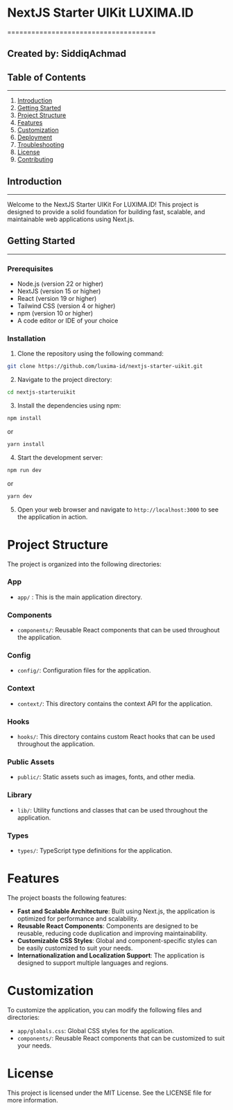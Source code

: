 # NextJS Starter UIKit LUXIMA.ID

=====================================

## Created by: SiddiqAchmad

## Table of Contents

---

1. [Introduction](#introduction)
2. [Getting Started](#getting-started)
3. [Project Structure](#project-structure)
4. [Features](#features)
5. [Customization](#customization)
6. [Deployment](#deployment)
7. [Troubleshooting](#troubleshooting)
8. [License](#license)
9. [Contributing](#contributing)

## Introduction

---

Welcome to the NextJS Starter UIKit For LUXIMA.ID! This project is designed to provide a solid foundation for building fast, scalable, and maintainable web applications using Next.js.

## Getting Started

---

### Prerequisites

- Node.js (version 22 or higher)
- NextJS (version 15 or higher)
- React (version 19 or higher)
- Tailwind CSS (version 4 or higher)
- npm (version 10 or higher)
- A code editor or IDE of your choice

### Installation

1. Clone the repository using the following command:

```bash
git clone https://github.com/luxima-id/nextjs-starter-uikit.git
```

2. Navigate to the project directory:

```bash
cd nextjs-starteruikit
```

3. Install the dependencies using npm:

```bash
npm install
```

or

```bash
yarn install
```

4. Start the development server:

```bash
npm run dev
```

or

```bash
yarn dev
```

5. Open your web browser and navigate to `http://localhost:3000` to see the application in
   action.

# Project Structure

The project is organized into the following directories:

### App

- `app/` : This is the main application directory.

### Components

- `components/`: Reusable React components that can be used throughout the application.

### Config

- `config/`: Configuration files for the application.

### Context

- `context/`: This directory contains the context API for the application.

### Hooks

- `hooks/`: This directory contains custom React hooks that can be used throughout the application.

### Public Assets

- `public/`: Static assets such as images, fonts, and other media.

### Library

- `lib/`: Utility functions and classes that can be used throughout the application.

### Types

- `types/`: TypeScript type definitions for the application.

# Features

The project boasts the following features:

- **Fast and Scalable Architecture**: Built using Next.js, the application is optimized for performance and scalability.
- **Reusable React Components**: Components are designed to be reusable, reducing code duplication and improving maintainability.
- **Customizable CSS Styles**: Global and component-specific styles can be easily customized to suit your needs.
- **Internationalization and Localization Support**: The application is designed to support multiple languages and regions.

# Customization

To customize the application, you can modify the following files and directories:

- `app/globals.css`: Global CSS styles for the application.
- `components/`: Reusable React components that can be customized to suit your needs.

# License

This project is licensed under the MIT License. See the LICENSE file for more information.
